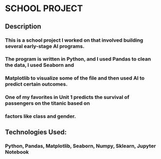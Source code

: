 #  SCHOOL PROJECT

## Description
### This is a school project I worked on that involved building several early-stage AI programs. 
### The program is written in Python, and I used Pandas to clean the data, I used Seaborn and 
### Matplotlib to visualize some of the file and then used AI to predict certain outcomes. 
### One of my favorites in Unit 1 predicts the survival of passengers on the titanic based on 
### factors like class and gender.

## Technologies Used:
### Python, Pandas, Matplotlib, Seaborn, Numpy, Sklearn, Jupyter Notebook
